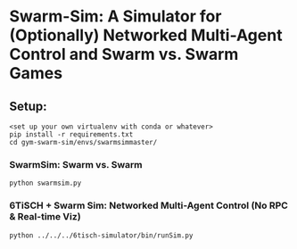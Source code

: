 # Swarm-Sim: A Simulator for (Optionally) Networked Multi-Agent Control and Swarm vs. Swarm Games

## Setup:

```
<set up your own virtualenv with conda or whatever>
pip install -r requirements.txt
cd gym-swarm-sim/envs/swarmsimmaster/
```

### SwarmSim: Swarm vs. Swarm
`python swarmsim.py`

### 6TiSCH + Swarm Sim: Networked Multi-Agent Control (No RPC & Real-time Viz)
`python ../../../6tisch-simulator/bin/runSim.py`
